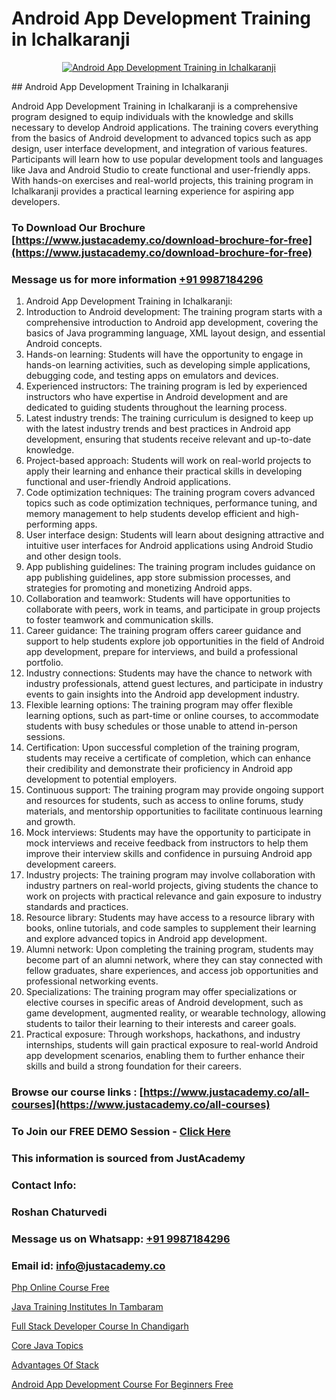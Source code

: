 # Android App Development Training in Ichalkaranji

<p align="center">
  <a href="https://justacademy.co/course-detail/android-app-development">
    <img src="https://justacademy.co/storage2/course_image/1676635923_course_image.webp" alt="Android App Development Training in Ichalkaranji">
  </a>
</p>
## Android App Development Training in Ichalkaranji

Android App Development Training in Ichalkaranji is a comprehensive program designed to equip individuals with the knowledge and skills necessary to develop Android applications. The training covers everything from the basics of Android development to advanced topics such as app design, user interface development, and integration of various features. Participants will learn how to use popular development tools and languages like Java and Android Studio to create functional and user-friendly apps. With hands-on exercises and real-world projects, this training program in Ichalkaranji provides a practical learning experience for aspiring app developers.
### To Download Our Brochure [https://www.justacademy.co/download-brochure-for-free](https://www.justacademy.co/download-brochure-for-free)
### Message us for more information [+91 9987184296](https://api.whatsapp.com/send?phone=919987184296)
1) Android App Development Training in Ichalkaranji:
1) Introduction to Android development: The training program starts with a comprehensive introduction to Android app development, covering the basics of Java programming language, XML layout design, and essential Android concepts.
2) Hands-on learning: Students will have the opportunity to engage in hands-on learning activities, such as developing simple applications, debugging code, and testing apps on emulators and devices.
3) Experienced instructors: The training program is led by experienced instructors who have expertise in Android development and are dedicated to guiding students throughout the learning process.
4) Latest industry trends: The training curriculum is designed to keep up with the latest industry trends and best practices in Android app development, ensuring that students receive relevant and up-to-date knowledge.
5) Project-based approach: Students will work on real-world projects to apply their learning and enhance their practical skills in developing functional and user-friendly Android applications.
6) Code optimization techniques: The training program covers advanced topics such as code optimization techniques, performance tuning, and memory management to help students develop efficient and high-performing apps.
7) User interface design: Students will learn about designing attractive and intuitive user interfaces for Android applications using Android Studio and other design tools.
8) App publishing guidelines: The training program includes guidance on app publishing guidelines, app store submission processes, and strategies for promoting and monetizing Android apps.
9) Collaboration and teamwork: Students will have opportunities to collaborate with peers, work in teams, and participate in group projects to foster teamwork and communication skills.
10) Career guidance: The training program offers career guidance and support to help students explore job opportunities in the field of Android app development, prepare for interviews, and build a professional portfolio.
11) Industry connections: Students may have the chance to network with industry professionals, attend guest lectures, and participate in industry events to gain insights into the Android app development industry.
12) Flexible learning options: The training program may offer flexible learning options, such as part-time or online courses, to accommodate students with busy schedules or those unable to attend in-person sessions.
13) Certification: Upon successful completion of the training program, students may receive a certificate of completion, which can enhance their credibility and demonstrate their proficiency in Android app development to potential employers.
14) Continuous support: The training program may provide ongoing support and resources for students, such as access to online forums, study materials, and mentorship opportunities to facilitate continuous learning and growth.
15) Mock interviews: Students may have the opportunity to participate in mock interviews and receive feedback from instructors to help them improve their interview skills and confidence in pursuing Android app development careers.
16) Industry projects: The training program may involve collaboration with industry partners on real-world projects, giving students the chance to work on projects with practical relevance and gain exposure to industry standards and practices.
17) Resource library: Students may have access to a resource library with books, online tutorials, and code samples to supplement their learning and explore advanced topics in Android app development.
18) Alumni network: Upon completing the training program, students may become part of an alumni network, where they can stay connected with fellow graduates, share experiences, and access job opportunities and professional networking events.
19) Specializations: The training program may offer specializations or elective courses in specific areas of Android development, such as game development, augmented reality, or wearable technology, allowing students to tailor their learning to their interests and career goals.
20) Practical exposure: Through workshops, hackathons, and industry internships, students will gain practical exposure to real-world Android app development scenarios, enabling them to further enhance their skills and build a strong foundation for their careers.

### Browse our course links : [https://www.justacademy.co/all-courses](https://www.justacademy.co/all-courses) 
### To Join our FREE DEMO Session - [Click Here](https://www.justacademy.co/register-for-course-demo)


### This information is sourced from JustAcademy
### Contact Info:
### Roshan Chaturvedi
### Message us on Whatsapp: [+91 9987184296](https://api.whatsapp.com/send?phone=919987184296)
### Email id: [info@justacademy.co](mailto:info@justacademy.co)
                
[Php Online Course Free](https://www.linkedin.com/pulse/php-online-course-free-justacademy-ahmedabad-vxnie?trackingId=%2BvBasxLDvllT%2FovGX%2FBIOQ%3D%3D&lipi=urn%3Ali%3Apage%3Ad_flagship3_company_admin%3BsgxkE5t4R9iHWE9515x%2Fgw%3D%3D)

[Java Training Institutes In Tambaram](https://www.linkedin.com/pulse/java-training-institutes-tambaram-justacademy-manchester-vuhkf?trackingId=B5Mo8zJ%2Fwbmp9THEpDTEcQ%3D%3D&lipi=urn%3Ali%3Apage%3Ad_flagship3_company_admin%3BjwbjXdoOSmefqxJib%2FbqYQ%3D%3D)

[Full Stack Developer Course In Chandigarh](https://medium.com/@shivamja27/full-stack-developer-course-in-chandigarh-59948e0971d4)

[Core Java Topics](https://medium.com/@namusn/core-java-topics-4841337c1f66)

[Advantages Of Stack](https://justacademyin.github.io/justacademy/advantages-of-stack)

[Android App Development Course For Beginners Free](https://justacademyin.github.io/justacademy/android-app-development-course-for-beginners-free)

